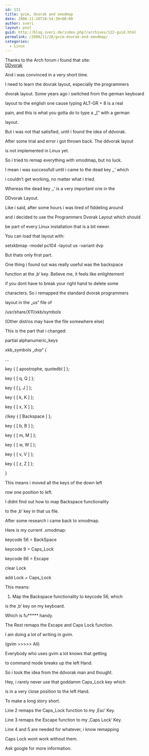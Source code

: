 ```yaml
---
id: 131
title: gvim, dvorak and xmodmap
date: 2008-11-28T10:54:39+00:00
author: sveri
layout: post
guid: http://blog.sveri.de/index.php?/archives/122-guid.html
permalink: /2008/11/28/gvim-dvorak-and-xmodmap/
categories:
  - Linux
---
```

Thanks to the Arch forum i found that site:  
[DDvorak](http://www.siteuri.ro/dvorak/DDvorak.aspx "DDvorak")

And i was convinced in a very short time.
  
I need to learn the dovrak layout, especially the programmers
  
dvorak layout. Some years ago i switched from the german keyboard
  
layout to the english one cause typing ALT-GR + 8 is a real 
  
pain, and this is what you gotta do to type a &#8222;[&#8220; with a german
  
layout.

But i was not that satisfied, until i found the idea of ddvorak.

After some trial and error i got thrown back. The ddvorak layout
  
is not implemented in Linux yet.

So i tried to remap everything with xmodmap, but no luck.
  
I mean i was successfull until i came to the dead key &#8218;,&#8216; which
  
i couldn&#8217;t get working, no matter what i tried.
  
Whereas the dead key &#8218;,&#8216; is a very important one in the 
  
DDvorak Layout.

Like i said, after some hours i was tired of fiddeling around
  
and i decided to use the Programmers Dvorak Layout which should
  
be part of every Linux installation that is a bit newer.
  
You can load that layout with:

setxkbmap -model pc104 -layout us -variant dvp

But thats only first part.
  
One thing i found out was really useful was the backspace
  
function at the &#8218;b&#8216; key. Believe me, it feels like enlightement
  
if you dont have to break your right hand to delete some
  
characters. So i remapped the standard dvorak programmers
  
layout in the &#8222;us&#8220; file of
  
/usr/share/X11/xkb/symbols

(Other distros may have the file somewhere else)

This is the part that i changed:

partial alphanumeric_keys
  
xkb_symbols &#8222;dvp&#8220; {
  
&#8230;
      
key <lsgt> { [ apostrophe, quotedbl ] };
      
key <ab01> { [ q, Q ] };
      
key <ab02> { [ j, J ] };
      
key <ab03> { [ k, K ] };
      
key <ab04> { [ x, X ] };
      
//key <ab05> { [ Backspace ] };
      
key <ab06> { [ b, B ] };
      
key <ab07> { [ m, M ] };
      
key <ab08> { [ w, W ] };
      
key <ab09> { [ v, V ] };
      
key <ab10> { [ z, Z ] };
  
}

This means i moved all the keys of the down left
  
row one position to left.
  
I didnt find out how to map Backspace functionality
  
to the &#8218;b&#8216; key in that us file. 

After some research i came back to xmodmap.

Here is my current .xmodmap:

keycode 56 = BackSpace 
  
keycode 9 = Caps_Lock
  
keycode 66 = Escape

clear Lock
  
add Lock = Caps_Lock

This means:
  
1. Map the Backspace functionality to keycode 56, which
  
is the &#8218;b&#8216; key on my keyboard.
  
Which is fu\***** handy.

The Rest remaps the Escape and Caps Lock function.
  
I am doing a lot of writing in gvim.
  
(gvim >>>>> All)
  
Everybody who uses gvim a lot knows that getting
  
to command mode breaks up the left Hand.

So i took the idea from the ddvorak man and thought.
  
Hey, i rarely never use that goddamm Caps_Lock key which
  
is in a very close position to the left Hand.

To make a long story short.
  
Line 2 remaps the Caps_Lock function to my &#8218;Esc&#8216; Key.
  
Line 3 remaps the Escape function to my &#8218;Caps Lock&#8216; Key.

Line 4 and 5 are needed for whatever, i know remapping
  
Caps Lock wont work without them.
  
Ask google for more information.